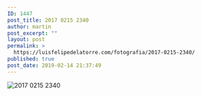 ```yaml
---
ID: 1447
post_title: 2017 0215 2340
author: martin
post_excerpt: ""
layout: post
permalink: >
  https://luisfelipedelatorre.com/fotografia/2017-0215-2340/
published: true
post_date: 2019-02-14 21:37:49
---
```

<p><img src="https://luisfelipedelatorre.com/wp-content/uploads/2019/02/2017-0215-2340-1024x678.jpg" alt="2017 0215 2340"/></p>